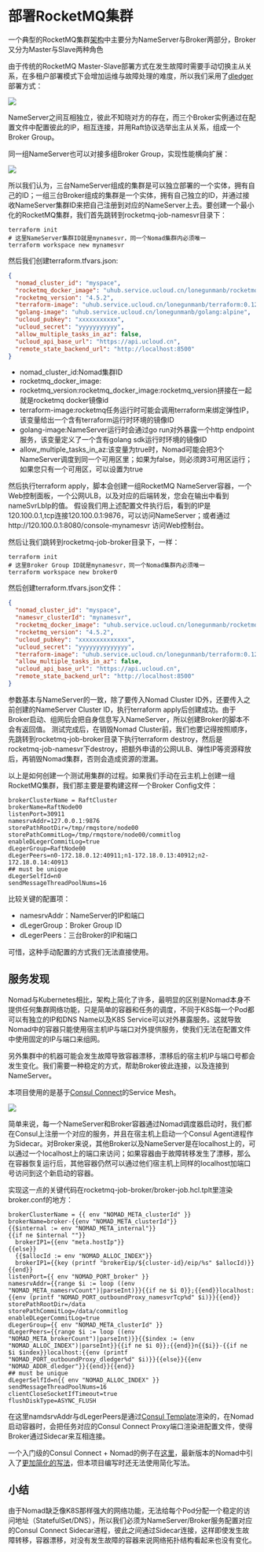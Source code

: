 # 部署RocketMQ集群


一个典型的RocketMQ集群[架构](https://rocketmq.apache.org/docs/rmq-arc/)中主要分为NameServer与Broker两部分，Broker又分为Master与Slave两种角色

由于传统的RocketMQ Master-Slave部署方式在发生故障时需要手动切换主从关系，在多租户部署模式下会增加运维与故障处理的难度，所以我们采用了[dledger](https://www.infoq.cn/article/f6y4QRiDitBN6uRKp*fq)部署方式：

![](http://hashicorpfile.cn-bj.ufileos.com/rocketmq.jpg)

NameServer之间互相独立，彼此不知晓对方的存在，而三个Broker实例通过在配置文件中配置彼此的IP，相互连接，并用Raft协议选举出主从关系，组成一个Broker Group。

同一组NameServer也可以对接多组Broker Group，实现性能横向扩展：

![](http://hashicorpfile.cn-bj.ufileos.com/rocketmq%20(1).jpg)

所以我们认为，三台NameServer组成的集群是可以独立部署的一个实体，拥有自己的ID；一组三台Broker组成的集群是一个实体，拥有自己独立的ID，并通过接收NameServer集群ID来把自己注册到对应的NameServer上去。要创建一个最小化的RocketMQ集群，我们首先跳转到rocketmq-job-namesvr目录下：
```shell script
terraform init
# 这里NameServer集群ID就是mynamesvr，同一个Nomad集群内必须唯一
terraform workspace new mynamesvr
```
然后我们创建terraform.tfvars.json:
```json
{
  "nomad_cluster_id": "myspace",
  "rocketmq_docker_image": "uhub.service.ucloud.cn/lonegunmanb/rocketmq",
  "rocketmq_version": "4.5.2",
  "terraform-image": "uhub.service.ucloud.cn/lonegunmanb/terraform:0.12.10",
  "golang-image": "uhub.service.ucloud.cn/lonegunmanb/golang:alpine",
  "ucloud_pubkey": "xxxxxxxxxxx",
  "ucloud_secret": "yyyyyyyyyyy",
  "allow_multiple_tasks_in_az": false,
  "ucloud_api_base_url": "https://api.ucloud.cn",
  "remote_state_backend_url": "http://localhost:8500"
}
```
* nomad_cluster_id:Nomad集群ID
* rocketmq_docker_image:
* rocketmq_version:rocketmq_docker_image:rocketmq_version拼接在一起就是rocketmq docker镜像id
* terraform-image:rocketmq任务运行时可能会调用terraform来绑定弹性IP，该变量给出一个含有terraform运行时环境的镜像ID
* golang-image:NameServer运行时会通过go run对外暴露一个http endpoint服务，该变量定义了一个含有golang sdk运行时环境的镜像ID
* allow_multiple_tasks_in_az:该变量为true时，Nomad可能会把3个NameServer调度到同一个可用区里；如果为false，则必须跨3可用区运行；如果您只有一个可用区，可以设置为true

然后执行terraform apply，脚本会创建一组RocketMQ NameServer容器，一个Web控制面板，一个公网ULB，以及对应的后端转发，您会在输出中看到nameSvrLbIp的值。
假设我们用上述配置文件执行后，看到的IP是120.100.0.1,tcp连接120.100.0.1:9876，可以访问NameServer；或者通过http://120.100.0.1:8080/console-mynamesvr 访问Web控制台。

然后让我们跳转到rocketmq-job-broker目录下，一样：
```shell script
terraform init
# 这里Broker Group ID就是mynamesvr，同一个Nomad集群内必须唯一
terraform workspace new broker0
```
然后创建terraform.tfvars.json文件：
```json
{
  "nomad_cluster_id": "myspace",
  "namesvr_clusterId": "mynamesvr",
  "rocketmq_docker_image": "uhub.service.ucloud.cn/lonegunmanb/rocketmq",
  "rocketmq_version": "4.5.2",
  "ucloud_pubkey": "xxxxxxxxxxxxxx",
  "ucloud_secret": "yyyyyyyyyyyyyy",
  "terraform-image": "uhub.service.ucloud.cn/lonegunmanb/terraform:0.12.10",
  "allow_multiple_tasks_in_az": false,
  "ucloud_api_base_url": "https://api.ucloud.cn",
  "remote_state_backend_url": "http://localhost:8500"
}
```
参数基本与NameServer的一致，除了要传入Nomad Cluster ID外，还要传入之前创建的NameServer Cluster ID，执行terraform apply后创建成功。由于Broker启动、组网后会把自身信息写入NameServer，所以创建Broker的脚本不会有返回值。
测试完成后，在销毁Nomad Cluster前，我们也要记得按照顺序，先跳转到rocketmq-job-broker目录下执行terraform destroy，然后是rocketmq-job-namesvr下destroy，把额外申请的公网ULB、弹性IP等资源释放后，再销毁Nomad集群，否则会造成资源的泄漏。

以上是如何创建一个测试用集群的过程。如果我们手动在云主机上创建一组RocketMQ集群，我们那主要是要构建这样一个Broker Config文件：

```text
brokerClusterName = RaftCluster
brokerName=RaftNode00
listenPort=30911
namesrvAddr=127.0.0.1:9876
storePathRootDir=/tmp/rmqstore/node00
storePathCommitLog=/tmp/rmqstore/node00/commitlog
enableDLegerCommitLog=true
dLegerGroup=RaftNode00
dLegerPeers=n0-172.18.0.12:40911;n1-172.18.0.13:40912;n2-172.18.0.14:40913
## must be unique
dLegerSelfId=n0
sendMessageThreadPoolNums=16
```

比较关键的配置项：
* namesrvAddr：NameServer的IP和端口
* dLegerGroup：Broker Group ID
* dLegerPeers：三台Broker的IP和端口

可惜，这种手动配置的方式我们无法直接使用。

## 服务发现

Nomad与Kubernetes相比，架构上简化了许多，最明显的区别是Nomad本身不提供任何集群网络功能，只是简单的容器和任务的调度，不同于K8S每一个Pod都可以有独立的IP和DNS Name以及K8S Service可以对外暴露服务。这就导致Nomad中的容器只能使用宿主机IP与端口对外提供服务，使我们无法在配置文件中使用固定的IP与端口来组网。

另外集群中的机器可能会发生故障导致容器漂移，漂移后的宿主机IP与端口号都会发生变化。我们需要一种稳定的方式，帮助Broker彼此连接，以及连接到NameServer。

本项目使用的是基于[Consul Connect](https://www.consul.io/docs/connect/index.html)的Service Mesh。

![](http://hashicorpfile.cn-bj.ufileos.com/Consul%20Connect.jpg)

简单来说，每一个NameServer和Broker容器通过Nomad调度器启动时，我们都在Consul上注册一个对应的服务，并且在宿主机上启动一个Consul Agent进程作为Sidecar。对Broker来说，其他Broker以及NameServer是在localhost上的，可以通过一个localhost上的端口来访问；如果容器由于故障转移发生了漂移，那么在容器恢复运行后，其他容器仍然可以通过他们宿主机上同样的localhost加端口号访问到这个新启动的容器。

实现这一点的关键代码在rocketmq-job-broker/broker-job.hcl.tplt里渲染broker.conf的地方：
```text
brokerClusterName = {{ env "NOMAD_META_clusterId" }}
brokerName=broker-{{env "NOMAD_META_clusterId"}}
{{$internal := env "NOMAD_META_internal"}}
{{if ne $internal ""}}
  brokerIP1={{env "meta.hostIp"}}
{{else}}
  {{$allocId := env "NOMAD_ALLOC_INDEX"}}
  brokerIP1={{key (printf "brokerEip/${cluster-id}/eip/%s" $allocId)}}
{{end}}
listenPort={{ env "NOMAD_PORT_broker" }}
namesrvAddr={{range $i := loop ((env "NOMAD_META_namesrvCount")|parseInt)}}{{if ne $i 0}};{{end}}localhost:{{env (printf "NOMAD_PORT_outboundProxy_namesvrTcp%d" $i)}}{{end}}
storePathRootDir=/data
storePathCommitLog=/data/commitlog
enableDLegerCommitLog=true
dLegerGroup={{ env "NOMAD_META_clusterId" }}
dLegerPeers={{range $i := loop ((env "NOMAD_META_brokerCount")|parseInt)}}{{$index := (env "NOMAD_ALLOC_INDEX")|parseInt}}{{if ne $i 0}};{{end}}n{{$i}}-{{if ne $i $index}}localhost:{{env (printf "NOMAD_PORT_outboundProxy_dledger%d" $i)}}{{else}}{{env "NOMAD_ADDR_dledger"}}{{end}}{{end}}
## must be unique
dLegerSelfId=n{{ env "NOMAD_ALLOC_INDEX" }}
sendMessageThreadPoolNums=16
clientCloseSocketIfTimeout=true
flushDiskType=ASYNC_FLUSH
```
在这里namdsrvAddr与dLegerPeers是通过[Consul Template](https://github.com/hashicorp/consul-template)渲染的，在Nomad启动容器时，会把任务对应的Consul Connect Proxy端口渲染进配置文件，使得Broker通过Sidecar来互相连接。

一个入门级的Consul Connect + Nomad的例子在[这里](https://www.consul.io/docs/connect/platform/nomad.html)，最新版本的Nomad中引入了[更加简化的写法](https://www.nomadproject.io/docs/job-specification/proxy.html)，但本项目编写时还无法使用简化写法。

## 小结

由于Nomad缺乏像K8S那样强大的网络功能，无法给每个Pod分配一个稳定的访问地址（StatefulSet/DNS），所以我们必须为NameServer/Broker服务配置对应的Consul Connect Sidecar进程，彼此之间通过Sidecar连接，这样即使发生故障转移，容器漂移，对没有发生故障的容器来说网络拓扑结构看起来也没有变化。
